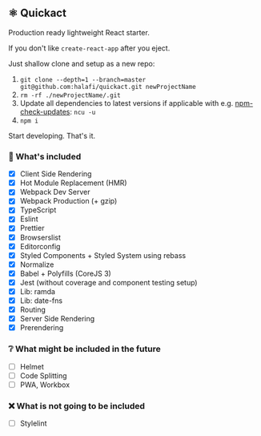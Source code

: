 ## ⚛️ Quickact

Production ready lightweight React starter.

If you don't like `create-react-app` after you eject.

Just shallow clone and setup as a new repo:

1. `git clone --depth=1 --branch=master git@github.com:halafi/quickact.git newProjectName`
2. `rm -rf ./newProjectName/.git`
3. Update all dependencies to latest versions if applicable with e.g. [npm-check-updates](https://github.com/tjunnone/npm-check-updates): `ncu -u`
4. `npm i`

Start developing. That's it.

### 🔧 What's included

- [x] Client Side Rendering
- [x] Hot Module Replacement (HMR)
- [x] Webpack Dev Server
- [x] Webpack Production (+ gzip)
- [x] TypeScript
- [x] Eslint
- [x] Prettier
- [x] Browserslist
- [x] Editorconfig
- [x] Styled Components + Styled System using rebass
- [x] Normalize
- [x] Babel + Polyfills (CoreJS 3)
- [x] Jest (without coverage and component testing setup)
- [x] Lib: ramda
- [x] Lib: date-fns
- [x] Routing
- [x] Server Side Rendering
- [x] Prerendering

### ❔ What might be included in the future
- [ ] Helmet
- [ ] Code Splitting
- [ ] PWA, Workbox

### ❌ What is not going to be included
- [ ] Stylelint
